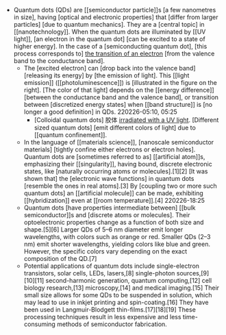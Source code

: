 - Quantum dots (QDs) are [[semiconductor particle]]s [a few nanometres in size], having [optical and electronic properties] that [differ from larger particles] [due to quantum mechanics]. They are a [central topic] in [[nanotechnology]]. When the quantum dots are illuminated by [[UV light]], [an electron in the quantum dot] [can be excited to a state of higher energy]. In the case of a [semiconducting quantum dot], [this process corresponds to] [the transition of an electron](((jy7HvZPsj))) [from the valence band to the conductance band]. 
    - The [excited electron] can [drop back into the valence band] [releasing its energy] by [the emission of light]. This [[light emission]] ([[photoluminescence]]) is [illustrated in the figure on the right]. [The color of that light] depends on the [[energy difference]] [between the conductance band and the valence band], or transition between [discretized energy states] when [[band structure]] is [no longer a good definition] in QDs.
220226-05:10, 05:25
        - [Colloidal quantum dots] 胶体 [irradiated with a UV light](https://en.wikipedia.org/wiki/File:QD_S.jpg). [Different sized quantum dots] [emit different colors of light] due to [[quantum confinement]].
    - In the language of [[materials science]], [nanoscale semiconductor materials] [tightly confine either electrons or electron holes]. Quantum dots are [sometimes referred to as] [[artificial atom]]s, emphasizing their [[singularity]], having bound, discrete electronic states, like [naturally occurring atoms or molecules].[1][2] [It was shown that] the [electronic wave functions] in quantum dots [resemble the ones in real atoms].[3] By [coupling two or more such quantum dots] an [[artificial molecule]] can be made, exhibiting [[hybridization]] even at [[room temperature]].[4]
220226-18:25
    - Quantum dots [have properties intermediate between] [[bulk semiconductor]]s and [discrete atoms or molecules]. Their optoelectronic properties change as a function of both size and shape.[5][6] Larger QDs of 5–6 nm diameter emit longer wavelengths, with colors such as orange or red. Smaller QDs (2–3 nm) emit shorter wavelengths, yielding colors like blue and green. However, the specific colors vary depending on the exact composition of the QD.[7]
    - Potential applications of quantum dots include single-electron transistors, solar cells, LEDs, lasers,[8] single-photon sources,[9][10][11] second-harmonic generation, quantum computing,[12] cell biology research,[13] microscopy,[14] and medical imaging.[15] Their small size allows for some QDs to be suspended in solution, which may lead to use in inkjet printing and spin-coating.[16] They have been used in Langmuir-Blodgett thin-films.[17][18][19] These processing techniques result in less expensive and less time-consuming methods of semiconductor fabrication.
